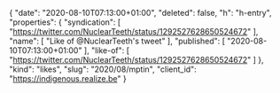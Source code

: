 {
  "date": "2020-08-10T07:13:00+01:00",
  "deleted": false,
  "h": "h-entry",
  "properties": {
    "syndication": [
      "https://twitter.com/NuclearTeeth/status/1292527628650524672"
    ],
    "name": [
      "Like of @NuclearTeeth's tweet"
    ],
    "published": [
      "2020-08-10T07:13:00+01:00"
    ],
    "like-of": [
      "https://twitter.com/NuclearTeeth/status/1292527628650524672"
    ]
  },
  "kind": "likes",
  "slug": "2020/08/mptin",
  "client_id": "https://indigenous.realize.be"
}
